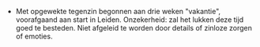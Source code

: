 - Met opgewekte tegenzin begonnen aan drie weken "vakantie", voorafgaand aan start in Leiden. Onzekerheid: zal het lukken deze tijd goed te besteden. Niet afgeleid te worden door details of zinloze zorgen of emoties.